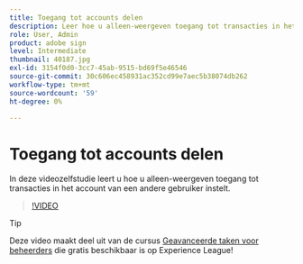```yaml
---
title: Toegang tot accounts delen
description: Leer hoe u alleen-weergeven toegang tot transacties in het account van een andere gebruiker instelt
role: User, Admin
product: adobe sign
level: Intermediate
thumbnail: 40187.jpg
exl-id: 3154f0d0-3cc7-45ab-9515-bd69f5e46546
source-git-commit: 30c606ec458931ac352cd99e7aec5b38074db262
workflow-type: tm+mt
source-wordcount: '59'
ht-degree: 0%

---
```


# Toegang tot accounts delen

In deze videozelfstudie leert u hoe u alleen-weergeven toegang tot transacties in het account van een andere gebruiker instelt.

>[!VIDEO](https://video.tv.adobe.com/v/40187?hidetitle=true)

>[!TIP]
>
>Deze video maakt deel uit van de cursus [Geavanceerde taken voor beheerders](https://experienceleague.adobe.com/?recommended=Sign-A-1-2020.1) die gratis beschikbaar is op Experience League!
